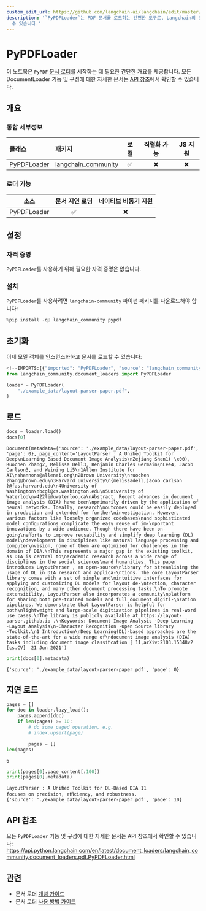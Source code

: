 ```yaml
---
custom_edit_url: https://github.com/langchain-ai/langchain/edit/master/docs/docs/integrations/document_loaders/pypdfloader.ipynb
description: '`PyPDFLoader`는 PDF 문서를 로드하는 간편한 도구로, Langchain의 문서 로더 기능을 활용하여 손쉽게 시작할
  수 있습니다.'
---
```


# PyPDFLoader

이 노트북은 `PyPDF` [문서 로더](https://python.langchain.com/v0.2/docs/concepts/#document-loaders)를 시작하는 데 필요한 간단한 개요를 제공합니다. 모든 DocumentLoader 기능 및 구성에 대한 자세한 문서는 [API 참조](https://api.python.langchain.com/en/latest/document_loaders/langchain_community.document_loaders.pdf.PyPDFLoader.html)에서 확인할 수 있습니다.

## 개요
### 통합 세부정보

| 클래스 | 패키지 | 로컬 | 직렬화 가능 | JS 지원 |
| :--- | :--- | :---: | :---: |  :---: |
| [PyPDFLoader](https://api.python.langchain.com/en/latest/document_loaders/langchain_community.document_loaders.pdf.PyPDFLoader.html) | [langchain_community](https://api.python.langchain.com/en/latest/community_api_reference.html) | ✅ | ❌ | ❌ | 
### 로더 기능
| 소스 | 문서 지연 로딩 | 네이티브 비동기 지원 |
| :---: | :---: | :---: |
| PyPDFLoader | ✅ | ❌ | 

## 설정

### 자격 증명

`PyPDFLoader`를 사용하기 위해 필요한 자격 증명은 없습니다.

### 설치

`PyPDFLoader`를 사용하려면 `langchain-community` 파이썬 패키지를 다운로드해야 합니다:

```python
%pip install -qU langchain_community pypdf
```


## 초기화

이제 모델 객체를 인스턴스화하고 문서를 로드할 수 있습니다:

```python
<!--IMPORTS:[{"imported": "PyPDFLoader", "source": "langchain_community.document_loaders", "docs": "https://api.python.langchain.com/en/latest/document_loaders/langchain_community.document_loaders.pdf.PyPDFLoader.html", "title": "PyPDFLoader"}]-->
from langchain_community.document_loaders import PyPDFLoader

loader = PyPDFLoader(
    "./example_data/layout-parser-paper.pdf",
)
```


## 로드

```python
docs = loader.load()
docs[0]
```


```output
Document(metadata={'source': './example_data/layout-parser-paper.pdf', 'page': 0}, page_content='LayoutParser : A Uniﬁed Toolkit for Deep\nLearning Based Document Image Analysis\nZejiang Shen1( \x00), Ruochen Zhang2, Melissa Dell3, Benjamin Charles Germain\nLee4, Jacob Carlson3, and Weining Li5\n1Allen Institute for AI\nshannons@allenai.org\n2Brown University\nruochen zhang@brown.edu\n3Harvard University\n{melissadell,jacob carlson }@fas.harvard.edu\n4University of Washington\nbcgl@cs.washington.edu\n5University of Waterloo\nw422li@uwaterloo.ca\nAbstract. Recent advances in document image analysis (DIA) have been\nprimarily driven by the application of neural networks. Ideally, research\noutcomes could be easily deployed in production and extended for further\ninvestigation. However, various factors like loosely organized codebases\nand sophisticated model conﬁgurations complicate the easy reuse of im-\nportant innovations by a wide audience. Though there have been on-going\neﬀorts to improve reusability and simplify deep learning (DL) model\ndevelopment in disciplines like natural language processing and computer\nvision, none of them are optimized for challenges in the domain of DIA.\nThis represents a major gap in the existing toolkit, as DIA is central to\nacademic research across a wide range of disciplines in the social sciences\nand humanities. This paper introduces LayoutParser , an open-source\nlibrary for streamlining the usage of DL in DIA research and applica-\ntions. The core LayoutParser library comes with a set of simple and\nintuitive interfaces for applying and customizing DL models for layout de-\ntection, character recognition, and many other document processing tasks.\nTo promote extensibility, LayoutParser also incorporates a community\nplatform for sharing both pre-trained models and full document digiti-\nzation pipelines. We demonstrate that LayoutParser is helpful for both\nlightweight and large-scale digitization pipelines in real-word use cases.\nThe library is publicly available at https://layout-parser.github.io .\nKeywords: Document Image Analysis ·Deep Learning ·Layout Analysis\n·Character Recognition ·Open Source library ·Toolkit.\n1 Introduction\nDeep Learning(DL)-based approaches are the state-of-the-art for a wide range of\ndocument image analysis (DIA) tasks including document image classiﬁcation [ 11,arXiv:2103.15348v2  [cs.CV]  21 Jun 2021')
```


```python
print(docs[0].metadata)
```

```output
{'source': './example_data/layout-parser-paper.pdf', 'page': 0}
```

## 지연 로드

```python
pages = []
for doc in loader.lazy_load():
    pages.append(doc)
    if len(pages) >= 10:
        # do some paged operation, e.g.
        # index.upsert(page)

        pages = []
len(pages)
```


```output
6
```


```python
print(pages[0].page_content[:100])
print(pages[0].metadata)
```

```output
LayoutParser : A Uniﬁed Toolkit for DL-Based DIA 11
focuses on precision, eﬃciency, and robustness. 
{'source': './example_data/layout-parser-paper.pdf', 'page': 10}
```

## API 참조

모든 `PyPDFLoader` 기능 및 구성에 대한 자세한 문서는 API 참조에서 확인할 수 있습니다: https://api.python.langchain.com/en/latest/document_loaders/langchain_community.document_loaders.pdf.PyPDFLoader.html

## 관련

- 문서 로더 [개념 가이드](/docs/concepts/#document-loaders)
- 문서 로더 [사용 방법 가이드](/docs/how_to/#document-loaders)